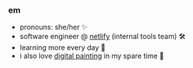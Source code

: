 ### em

- pronouns: she/her ✨
- software engineer @ [netlify](https://www.netlify.com/) (internal tools team) 🛠️
- learning more every day 🌱
- i also love [digital painting](https://www.artstation.com/mlyzhng) in my spare time 🎨
